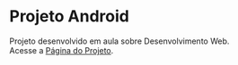 # Projeto Android

Projeto desenvolvido em aula sobre Desenvolvimento Web.<br>
Acesse a <a href="https://rodrigopini.github.io/projeto-android/" target="_blank">Página do Projeto</a>.